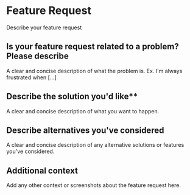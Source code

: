 # Feature Request

Describe your feature request

## Is your feature request related to a problem? Please describe

A clear and concise description of what the problem is. Ex. I'm always frustrated when [...]

## Describe the solution you'd like**

A clear and concise description of what you want to happen.

## Describe alternatives you've considered

A clear and concise description of any alternative solutions or features you've considered.

## Additional context

Add any other context or screenshots about the feature request here.